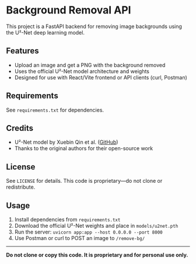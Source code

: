 # Background Removal API

This project is a FastAPI backend for removing image backgrounds using the U²-Net deep learning model.

## Features

- Upload an image and get a PNG with the background removed
- Uses the official U²-Net model architecture and weights
- Designed for use with React/Vite frontend or API clients (curl, Postman)

## Requirements

See `requirements.txt` for dependencies.

## Credits

- U²-Net model by Xuebin Qin et al. ([GitHub](https://github.com/xuebinqin/U-2-Net))
- Thanks to the original authors for their open-source work

## License

See `LICENSE` for details. This code is proprietary—do not clone or redistribute.

## Usage

1. Install dependencies from `requirements.txt`
2. Download the official U²-Net weights and place in `models/u2net.pth`
3. Run the server: `uvicorn app:app --host 0.0.0.0 --port 8000`
4. Use Postman or curl to POST an image to `/remove-bg/`

---

**Do not clone or copy this code. It is proprietary and for personal use only.**

